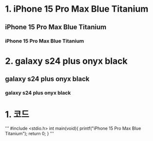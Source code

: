 # 1. iPhone 15 Pro Max Blue Titanium 
## iPhone 15 Pro Max Blue Titanium 
### iPhone 15 Pro Max Blue Titanium 
# 2. galaxy s24 plus onyx black
## galaxy s24 plus onyx black
### galaxy s24 plus onyx black


# 1. 코드
'''
#include <stdio.h>
int main(void){
    printf("iPhone 15 Pro Max Blue Titanium");
    return 0;
}
'''
